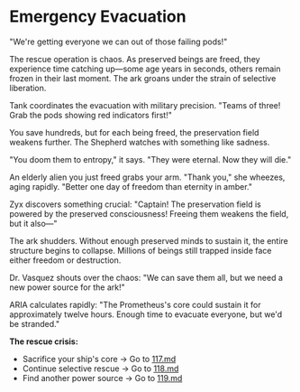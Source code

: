 # Emergency Evacuation

"We're getting everyone we can out of those failing pods!"

The rescue operation is chaos. As preserved beings are freed, they experience time catching up—some age years in seconds, others remain frozen in their last moment. The ark groans under the strain of selective liberation.

Tank coordinates the evacuation with military precision. "Teams of three! Grab the pods showing red indicators first!"

You save hundreds, but for each being freed, the preservation field weakens further. The Shepherd watches with something like sadness.

"You doom them to entropy," it says. "They were eternal. Now they will die."

An elderly alien you just freed grabs your arm. "Thank you," she wheezes, aging rapidly. "Better one day of freedom than eternity in amber."

Zyx discovers something crucial: "Captain! The preservation field is powered by the preserved consciousness! Freeing them weakens the field, but it also—"

The ark shudders. Without enough preserved minds to sustain it, the entire structure begins to collapse. Millions of beings still trapped inside face either freedom or destruction.

Dr. Vasquez shouts over the chaos: "We can save them all, but we need a new power source for the ark!"

ARIA calculates rapidly: "The Prometheus's core could sustain it for approximately twelve hours. Enough time to evacuate everyone, but we'd be stranded."

**The rescue crisis:**

- Sacrifice your ship's core → Go to [117.md](117.md)
- Continue selective rescue → Go to [118.md](118.md)
- Find another power source → Go to [119.md](119.md)